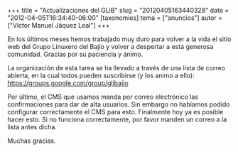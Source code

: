 +++
title = "Actualizaciones del GLiB"
slug = "20120405163440328"
date = "2012-04-05T16:34:40-06:00"
[taxonomies]
tema = ["anuncios"]
autor = ["Víctor Manuel Jáquez Leal"]
+++

En los últimos meses hemos trabajado muy duro para volver a la vida el
sitio web del Grupo Linuxero del Bajío y volver a despertar a esta
generosa comunidad. Gracias por su paciencia y ánimo.

La organización de esta tarea se ha llevado a través de una lista de
correo abierta, en la cual todos pueden suscribirse (y los animo a
ello):
<a href="https://groups.google.com/group/glibajio">https://groups.google.com/group/glibajio</a>

Por último, el CMS que usamos manda por correo electrónico las
confirmaciones para dar de alta usuarios. Sin embargo no habíamos podido
configurar correctamente el CMS para esto. Finalmente hoy ya es posible
hacer esto. Si no funciona correctamente, por favor manden un correo a
la lista antes dicha.

Muchas gracias.


